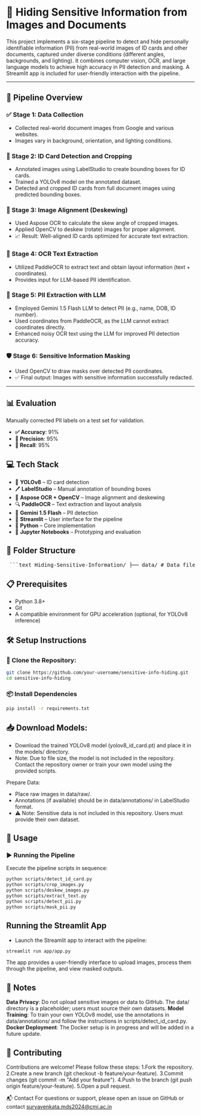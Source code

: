 # 🔐 Hiding Sensitive Information from Images and Documents
This project implements a six-stage pipeline to detect and hide personally identifiable information (PII) from real-world images of ID cards and other documents, captured under diverse conditions (different angles, backgrounds, and lighting). It combines computer vision, OCR, and large language models to achieve high accuracy in PII detection and masking. A Streamlit app is included for user-friendly interaction with the pipeline.

---

## 🚀 Pipeline Overview

### ✅ Stage 1: Data Collection

- Collected real-world document images from Google and various websites.
- Images vary in background, orientation, and lighting conditions.

### 🧭 Stage 2: ID Card Detection and Cropping

- Annotated images using LabelStudio to create bounding boxes for ID cards.
- Trained a YOLOv8 model on the annotated dataset.
- Detected and cropped ID cards from full document images using predicted bounding boxes.

### 🔄 Stage 3: Image Alignment (Deskewing)

- Used Aspose OCR to calculate the skew angle of cropped images.
- Applied OpenCV to deskew (rotate) images for proper alignment.
- 📈 Result: Well-aligned ID cards optimized for accurate text extraction.

### 📝 Stage 4: OCR Text Extraction

- Utilized PaddleOCR to extract text and obtain layout information (text + coordinates).
- Provides input for LLM-based PII identification.

### 🔎 Stage 5: PII Extraction with LLM

- Employed Gemini 1.5 Flash LLM to detect PII (e.g., name, DOB, ID number).
- Used coordinates from PaddleOCR, as the LLM cannot extract coordinates directly.
- Enhanced noisy OCR text using the LLM for improved PII detection accuracy.

### 🛡️ Stage 6: Sensitive Information Masking

- Used OpenCV to draw masks over detected PII coordinates.
- ✅ Final output: Images with sensitive information successfully redacted.

---

## 📊 Evaluation

Manually corrected PII labels on a test set for validation.


- **✅ Accuracy**: 91%  
- **🎯 Precision**: 95%  
- **🔁 Recall**: 95%


## 💻 Tech Stack

- 🧠 **YOLOv8** – ID card detection  
- 🖊️ **LabelStudio** – Manual annotation of bounding boxes  
- 🧾 **Aspose OCR + OpenCV** – Image alignment and deskewing  
- 🔍 **PaddleOCR** – Text extraction and layout analysis  
- 🧠 **Gemini 1.5 Flash** – PII detection  
- 📱 **Streamlit** – User interface for the pipeline  
- 🐍 **Python** – Core implementation  
- 📓 **Jupyter Notebooks** – Prototyping and evaluation  


## 📁 Folder Structure

<pre> ```text Hiding-Sensitive-Information/ ├── data/ # Data files (not uploaded due to sensitivity) │ ├── raw/ # Raw images │ ├── annotations/ # LabelStudio annotations │ └── processed/ # Cropped and deskewed images ├── models/ # Trained models │ └── yolov8_id_card.pt # YOLOv8 model weights ├── scripts/ # Core pipeline scripts │ ├── detect_id_card.py # YOLOv8 inference │ ├── crop_images.py # Crop ID cards │ ├── deskew_images.py # Deskew images │ ├── extract_text.py # PaddleOCR text extraction │ ├── detect_pii.py # PII detection with Gemini LLM │ └── mask_pii.py # Mask PII with OpenCV ├── app/ # Streamlit app │ ├── app.py # Streamlit app code ├── notebooks/ # Analysis notebooks │ └── evaluation.ipynb # Accuracy, precision, recall evaluation ├── presentation/ # Project presentation file │ └── hiding_sensitive_information_presentation.pdf ├── requirements.txt # Python dependencies ├── README.md # Project overview and instructions ├── LICENSE # Project license └── .gitignore # Git ignore rules ``` </pre>

## 📋 Prerequisites

- Python 3.8+
- Git
- A compatible environment for GPU acceleration (optional, for YOLOv8 inference)

## 🛠️ Setup Instructions

### 🔄 Clone the Repository:

```bash
git clone https://github.com/your-username/sensitive-info-hiding.git
cd sensitive-info-hiding
```

### 📦 Install Dependencies

```bash
pip install -r requirements.txt
```

## 📥 Download Models:

- Download the trained YOLOv8 model (yolov8_id_card.pt) and place it in the models/ directory.
- Note: Due to file size, the model is not included in the repository. Contact the repository owner or train your own model using the provided scripts.


Prepare Data:

- Place raw images in data/raw/.
- Annotations (if available) should be in data/annotations/ in LabelStudio format.
- ⚠️ Note: Sensitive data is not included in this repository. Users must provide their own dataset.

## 🧪 Usage

### ▶️ Running the Pipeline
Execute the pipeline scripts in sequence:

```bash
python scripts/detect_id_card.py
python scripts/crop_images.py
python scripts/deskew_images.py
python scripts/extract_text.py
python scripts/detect_pii.py
python scripts/mask_pii.py
```

## Running the Streamlit App
- Launch the Streamlit app to interact with the pipeline:
```bash
streamlit run app/app.py
```

The app provides a user-friendly interface to upload images, process them through the pipeline, and view masked outputs.


## 📝 Notes

**Data Privacy**: Do not upload sensitive images or data to GitHub. The data/ directory is a placeholder; users must source their own datasets.
**Model Training**: To train your own YOLOv8 model, use the annotations in data/annotations/ and follow the instructions in scripts/detect_id_card.py.
**Docker Deployment**: The Docker setup is in progress and will be added in a future update.

## 🤝 Contributing
Contributions are welcome! Please follow these steps:
1.Fork the repository.
2.Create a new branch (git checkout -b feature/your-feature).
3.Commit changes (git commit -m "Add your feature").
4.Push to the branch (git push origin feature/your-feature).
5.Open a pull request.

📬 Contact
For questions or support, please open an issue on GitHub or contact suryavenkata.mds2024@cmi.ac.in
